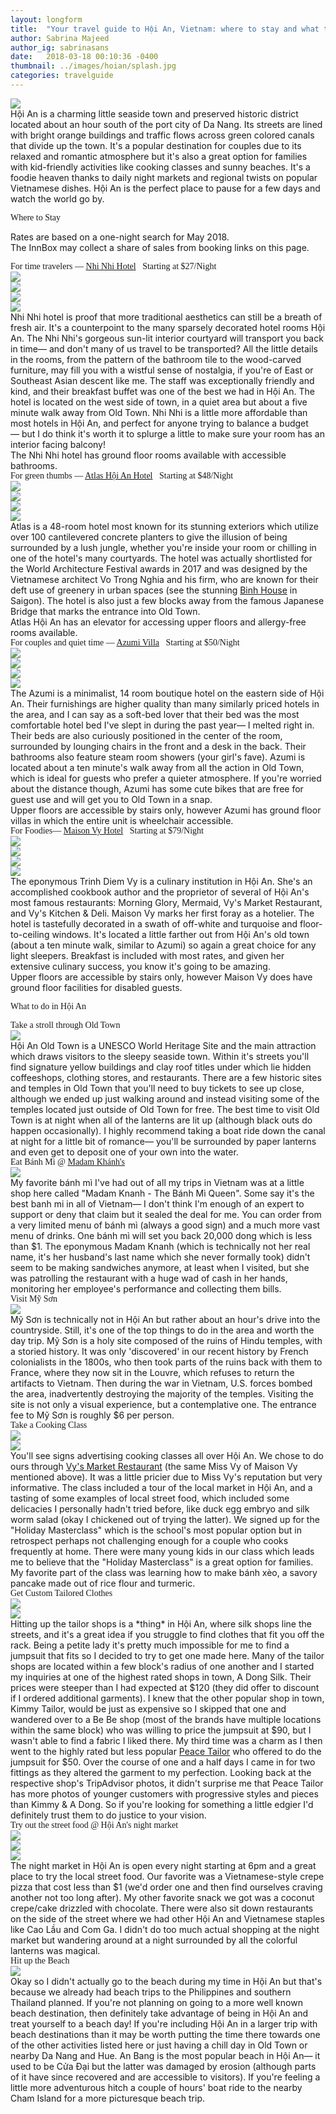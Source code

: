 ```yaml
---
layout: longform
title:  "Your travel guide to Hội An, Vietnam: where to stay and what to do."
author: Sabrina Majeed
author_ig: sabrinasans
date:   2018-03-18 00:10:36 -0400
thumbnail: ../images/hoian/splash.jpg
categories: travelguide
---
```


<img class="mt4-ns mt3 mb4-ns mb3" src="/images/hoian/splash.jpg">

<p class="pb4" style="max-width: 650px; margin: auto;">
Hội An is a charming little seaside town and preserved historic district located about an hour south of the port city of Da Nang. Its streets are lined with bright orange buildings and traffic flows across green colored canals that divide up the town. It's a popular destination for couples due to its relaxed and romantic atmosphere but it's also a great option for families with kid-friendly activities like cooking classes and sunny beaches. It's a foodie heaven thanks to daily night markets and regional twists on popular Vietnamese dishes. Hội An is the perfect place to pause for a few days and watch the world go by.</p>

<p class="tc f2 mt4 mb0" style="font-family: 'Gilroy-ExtraBold'">Where to Stay</p>
<p class="tc f6 light-silver mb4">Rates are based on a one-night search for May 2018. <br>The InnBox may collect a share of sales from booking links on this page.</p>

<p class="f3 pb3 pt3 lh-title" style="max-width: 650px; margin: auto; font-family: 'Gilroy-ExtraBold'">For time travelers — <a href="https://www.agoda.com/partners/partnersearch.aspx?cid=1801609&pcs=1&hl=en&hid=70194" target="_blank" class="link underline-hover orange">Nhi Nhi Hotel</a><span class="f5 light-silver">&nbsp; &nbsp;Starting at $27/Night</span></p>

<div class="fl w-100 w-50-ns pr1-ns mb1 mb0-ns">
<img src="../images/hoian/nhinhi_1.jpg">
</div>
<div class="fl w-100 w-50-ns pl1-ns mb2">
<img src="../images/hoian/nhinhi_2.jpg">
</div>
<div class="fl w-100 w-50-ns pr1-ns mb1 mb0-ns">
<img src="../images/hoian/nhinhi_4.jpg">
</div>
<div class="fl w-100 w-50-ns pl1-ns mb3 mb4-ns">
<img src="../images/hoian/nhinhi_3.jpg">
</div>

<p class="pb3" style="max-width: 650px; margin: auto;">Nhi Nhi hotel is proof that more traditional aesthetics can still be a breath of fresh air. It's a counterpoint to the many sparsely decorated hotel rooms Hội An. The Nhi Nhi's gorgeous sun-lit interior courtyard will transport you back in time— and don't many of us travel to be transported? All the little details in the rooms, from the pattern of the bathroom tile to the wood-carved furniture, may fill you with a wistful sense of nostalgia, if you're of East or Southeast Asian descent like me. The staff was exceptionally friendly and kind, and their breakfast buffet was one of the best we had in Hội An. The hotel is located on the west side of town, in a quiet area but about a five minute walk away from Old Town. Nhi Nhi is a little more affordable than most hotels in Hội An, and perfect for anyone trying to balance a budget— but I do think it's worth it to splurge a little to make sure your room has an interior facing balcony!</p>
<p style="max-width: 650px; margin: auto;" class="f6 i pb4 light-silver">The Nhi Nhi hotel has ground floor rooms available with accessible bathrooms.</p>

<p class="f3 pb3 pt3 lh-title" style="max-width: 650px; margin: auto; font-family: 'Gilroy-ExtraBold'">For green thumbs — <a href="https://www.agoda.com/partners/partnersearch.aspx?cid=1801609&pcs=1&hl=en&hid=1179186" target="_blank" class="link underline-hover orange">Atlas Hội An Hotel</a><span class="f5 light-silver">&nbsp; &nbsp;Starting at $48/Night</span></p>

<div class="fl w-100 w-50-ns pr1-ns mb1 mb0-ns">
<img src="../images/hoian/atlas_1.jpg">
</div>
<div class="fl w-100 w-50-ns pl1-ns mb2">
<img src="../images/hoian/atlas_2.jpg">
</div>
<div class="fl w-100 w-50-ns pr1-ns mb1 mb0-ns">
<img src="../images/hoian/atlas_3.jpg">
</div>
<div class="fl w-100 w-50-ns pl1-ns mb3 mb4-ns">
<img src="../images/hoian/atlas_4.jpg">
</div>

<p class="pb3" style="max-width: 650px; margin: auto;">Atlas is a 48-room hotel most known for its stunning exteriors which utilize over 100 cantilevered concrete planters to give the illusion of being surrounded by a lush jungle, whether you're inside your room or chilling in one of the hotel's many courtyards. The hotel was actually shortlisted for the World Architecture Festival awards in 2017 and was designed by the Vietnamese architect Vo Trong Nghia and his firm, who are known for their deft use of greenery in urban spaces (see the stunning <a href="https://www.dezeen.com/2017/04/13/vo-trong-nghia-binh-house-planted-terraces-interspersed-living-spaces-architecture-residential-vietnam/" target="new">Binh House</a> in Saigon). The hotel is also just a few blocks away from the famous Japanese Bridge that marks the entrance into Old Town.</p>
<p style="max-width: 650px; margin: auto;" class="f6 i pb4 light-silver">Atlas Hội An has an elevator for accessing upper floors and allergy-free rooms available.</p>


<p id="anchor" class="f3 pb3 pt3 lh-title" style="max-width: 650px; margin: auto; font-family: 'Gilroy-ExtraBold'">For couples and quiet time — <a href="http://www.booking.com/hotel/vn/azumi.html?aid=1452227&no_rooms=1&group_adults=1" target="_blank" class="link underline-hover orange">Azumi Villa</a><span class="f5 light-silver">&nbsp; &nbsp;Starting at $50/Night</span></p>

<div class="fl w-100 w-50-ns pr1-ns mb1 mb0-ns">
<img src="../images/hoian/azumi_1.jpg">
</div>
<div class="fl w-100 w-50-ns pl1-ns mb2">
<img src="../images/hoian/azumi_2.jpg">
</div>
<div class="fl w-100 w-50-ns pr1-ns mb1 mb0-ns">
<img src="../images/hoian/azumi_3.jpg">
</div>
<div class="fl w-100 w-50-ns pl1-ns mb3 mb4-ns">
<img src="../images/hoian/azumi_4.jpg">
</div>

<p class="pb3" style="max-width: 650px; margin: auto;">The Azumi is a minimalist, 14 room boutique hotel on the eastern side of Hội An. Their furnishings are higher quality than many similarly priced hotels in the area, and I can say as a soft-bed lover that their bed was the most comfortable hotel bed I've slept in during the past year— I melted right in. Their beds are also curiously positioned in the center of the room, surrounded by lounging chairs in the front and a desk in the back. Their bathrooms also feature steam room showers (your girl's fave). Azumi is located about a ten minute's walk away from all the action in Old Town, which is ideal for guests who prefer a quieter atmosphere. If you're worried about the distance though, Azumi has some cute bikes that are free for guest use and will get you to Old Town in a snap.</p>
<p style="max-width: 650px; margin: auto;" class="f6 i pb4 light-silver">Upper floors are accessible by stairs only, however Azumi has ground floor villas in which the entire unit is wheelchair accessible.</p>

<p class="f3 pb3 pt3 lh-title" style="max-width: 650px; margin: auto; font-family: 'Gilroy-ExtraBold'">For Foodies— <a href="https://www.agoda.com/partners/partnersearch.aspx?cid=1801609&pcs=1&hl=en&hid=979272" target="_blank" class="link underline-hover orange">Maison Vy Hotel</a><span class="f5 light-silver">&nbsp; &nbsp;Starting at $79/Night</span></p>

<div class="fl w-100 w-50-ns pr1-ns mb1 mb0-ns">
<img src="../images/hoian/maison_1.jpg">
</div>
<div class="fl w-100 w-50-ns pl1-ns mb2">
<img src="../images/hoian/maison_2.jpg">
</div>
<div class="fl w-100 w-50-ns pr1-ns mb1 mb0-ns">
<img src="../images/hoian/maison_3.jpg">
</div>
<div class="fl w-100 w-50-ns pl1-ns mb3 mb4-ns">
<img src="../images/hoian/maison_4.jpg">
</div>

<p class="pb3" style="max-width: 650px; margin: auto;">The eponymous Trinh Diem Vy is a culinary institution in Hội An.  She's an accomplished cookbook author and the proprietor of several of Hội An's most famous restaurants: Morning Glory, Mermaid, Vy's Market Restaurant, and Vy's Kitchen & Deli. Maison Vy marks her first foray as a hotelier. The hotel is tastefully decorated in a swath of off-white and turquoise and floor-to-ceiling windows. It's located a little farther out from Hội An's old town (about a ten minute walk, similar to Azumi) so again a great choice for any light sleepers. Breakfast is included with most rates, and given her extensive culinary success, you know it's going to be amazing.</p>
<p style="max-width: 650px; margin: auto;" class="f6 i pb4 light-silver">Upper floors are accessible by stairs only, however Maison Vy does have ground floor facilities for disabled guests.</p>


<p class="tc f2 mt4 mb4" style="font-family: 'Gilroy-ExtraBold'">What to do in Hội An</p>

<p class="f3 pb3 pt3 lh-title" style="max-width: 650px; margin: auto; font-family: 'Gilroy-ExtraBold'">Take a stroll through Old Town</p>
<div class="fl w-100 mb3">
<img src="../images/hoian/oldtown.jpg">
</div>
<p class="pb3" style="max-width: 650px; margin: auto;">Hội An Old Town is a UNESCO World Heritage Site and the main attraction which draws visitors to the sleepy seaside town. Within it's streets you'll find signature yellow buildings and clay roof titles under which lie hidden coffeeshops, clothing stores, and restaurants. There are a few historic sites and temples in Old Town that you'll need to buy tickets to see up close, although we ended up just walking around and instead visiting some of the temples located just outside of Old Town for free. The best time to visit Old Town is at night when all of the lanterns are lit up (although black outs do happen occasionally). I highly recommend taking a boat ride down the canal at night for a little bit of romance— you'll be surrounded by paper lanterns and even get to deposit one of your own into the water.</p>

<p class="f3 pb3 pt3 lh-title" style="max-width: 650px; margin: auto; font-family: 'Gilroy-ExtraBold'">Eat Bánh Mì @ <a href="https://foursquare.com/v/madam-kh%C3%A1nh--the-b%C3%A1nh-m%C3%AC-queen/51b67b8b498e9270692a1655" class="link underline-hover orange" target="_blank">Madam Khánh's</a></p>
<div class="fl w-100 mb3">
<img src="../images/hoian/bahnmi.jpg">
</div>
<p class="pb3" style="max-width: 650px; margin: auto;">My favorite bánh mì I've had out of all my trips in Vietnam was at a little shop here called "Madam Knanh - The Bánh Mì Queen". Some say it's the best banh mi in all of Vietnam— I don't think I'm enough of an expert to support or deny that claim but it sealed the deal for me. You can order from a very limited menu of bánh mì (always a good sign) and a much more vast menu of drinks. One bánh mì will set you back 20,000 dong which is less than $1.  The eponymous Madam Knanh (which is technically not her real name, it's her husband's last name which she never formally took) didn't seem to be making sandwiches anymore, at least when I visited, but she was patrolling the restaurant with a huge wad of cash in her hands, monitoring her employee's performance and collecting them bills.</p>

<p id="anchor2" class="f3 pb3 pt3 lh-title" style="max-width: 650px; margin: auto; font-family: 'Gilroy-ExtraBold'">Visit Mỹ Sơn</p>
<div class="fl w-100 mb3">
<img src="../images/hoian/myson.jpg">
</div>
<p class="pb3" style="max-width: 650px; margin: auto;">Mỹ Sơn is technically not in Hội An but rather about an hour's drive into the countryside. Still, it's one of the top things to do in the area and worth the day trip. Mỹ Sơn is a holy site composed of the ruins of Hindu temples, with a storied history. It was only 'discovered' in our recent history by French colonialists in the 1800s, who then took parts of the ruins back with them to France, where they now sit in the Louvre, which refuses to return the artifacts to Vietnam. Then during the war in Vietnam, U.S. forces bombed the area, inadvertently destroying the majority of the temples. Visiting the site is not only a visual experience, but a contemplative one. The entrance fee to Mỹ Sơn is roughly $6 per person.</p>

<p class="f3 pb3 pt3 lh-title" style="max-width: 650px; margin: auto; font-family: 'Gilroy-ExtraBold'">Take a Cooking Class</p>
<div class="fl w-100 w-50-ns pr1-ns mb1 mb0-ns">
<img src="../images/hoian/cookingclass_1.jpg">
</div>
<div class="fl w-100 w-50-ns pl1-ns mb3">
<img src="../images/hoian/cookingclass_2.jpg">
</div>
<p class="pb3" style="max-width: 650px; margin: auto;">You'll see signs advertising cooking classes all over Hội An. We chose to do ours through <a href="https://tastevietnam.asia/cooking-classes" target="new">Vy's Market Restaurant</a> (the same Miss Vy of Maison Vy mentioned above). It was a little pricier due to Miss Vy's reputation but very informative. The class included a tour of the local market in Hội An, and a tasting of some examples of local street food, which included some delicacies I personally hadn't tried before, like duck egg embryo and silk worm salad (okay I chickened out of trying the latter). We signed up for the "Holiday Masterclass" which is the school's most popular option but in retrospect perhaps not challenging enough for a couple who cooks frequently at home. There were many young kids in our class which leads me to believe that the "Holiday Masterclass" is a great option for families. My favorite part of the class was learning how to make bánh xèo, a savory pancake made out of rice flour and turmeric.</p>

<p class="f3 pb3 pt3 lh-title" style="max-width: 650px; margin: auto; font-family: 'Gilroy-ExtraBold'">Get Custom Tailored Clothes</p>
<div class="fl w-100 w-50-ns pr1-ns mb1 mb0-ns">
<img src="../images/hoian/tailor_1.jpg">
</div>
<div class="fl w-100 w-50-ns pl1-ns mb3">
<img src="../images/hoian/tailor_2.jpg">
</div>
<p class="pb3" style="max-width: 650px; margin: auto;">Hitting up the tailor shops is a *thing* in Hội An, where silk shops line the streets, and it's a great idea if you struggle to find clothes that fit you off the rack. Being a petite lady it's pretty much impossible for me to find a jumpsuit that fits so I decided to try to get one made here. Many of the tailor shops are located within a few block's radius of one another and I started my inquiries at one of the highest rated shops in town, A Dong Silk. Their prices were steeper than I had expected at $120 (they did offer to discount if I ordered additional garments). I knew that the other popular shop in town, Kimmy Tailor, would be just as expensive so I skipped that one and wandered over to a Be Be shop (most of the brands have multiple locations within the same block) who was willing to price the jumpsuit at $90, but I wasn't able to find a fabric I liked there. My third time was a charm as I then went to the highly rated but less popular <a href="https://www.tripadvisor.com/Attraction_Review-g298082-d2717876-Reviews-Peace_Tailor_in_Hoi_An-Hoi_An_Quang_Nam_Province.html" target="new">Peace Tailor</a> who offered to do the jumpsuit for $50. Over the course of one and a half days I came in for two fittings as they altered the garment to my perfection. Looking back at the respective shop's TripAdvisor photos, it didn't surprise me that Peace Tailor has more photos of younger customers with progressive styles and pieces than Kimmy & A Dong. So if you're looking for something a little edgier I'd definitely trust them to do justice to your vision.</p>

<p class="f3 pb3 pt3 lh-title" style="max-width: 650px; margin: auto; font-family: 'Gilroy-ExtraBold'">Try out the street food @ Hội An's night market</p>


<div class="fl w-100 w-50-ns pr1-ns mb1 mb0-ns">
<img src="../images/hoian/nm_1.jpg">
</div>
<div class="fl w-100 w-50-ns pl1-ns mb1 mb2-ns">
<img src="../images/hoian/nm_2.jpg">
</div>
<div class="fl w-100 mb3 mb3-ns">
<img src="../images/hoian/nm_3.jpg">
</div>

<p class="pb3" style="max-width: 650px; margin: auto;">The night market in Hội An is open every night starting at 6pm and a great place to try the local street food. Our favorite was a Vietnamese-style crepe pizza that cost less than $1 (we'd order one and then find ourselves craving another not too long after). My other favorite snack we got was a coconut crepe/cake drizzled with chocolate. There were also sit down restaurants on the side of the street where we had other Hội An and Vietnamese staples like Cao Lầu and Com Ga. I didn't do too much actual shopping at the night market but wandering around at a night surrounded by all the colorful lanterns was magical. </p>

<p class="f3 pb3 pt3 lh-title" style="max-width: 650px; margin: auto; font-family: 'Gilroy-ExtraBold'">Hit up the Beach</p>
<div class="fl w-100 mb3">
<img src="../images/hoian/beach.jpg">
</div>
<p class="pb3" style="max-width: 650px; margin: auto;">Okay so I didn't actually go to the beach during my time in Hội An but that's because we already had beach trips to the Philippines and southern Thailand planned. If you're not planning on going to a more well known beach destination, then definitely take advantage of being in Hội An and treat yourself to a beach day! If you're including Hội An in a larger trip with beach destinations than it may be worth putting the time there towards one of the other activities listed here or just having a chill day in Old Town or nearby Da Nang and Hue. An Bang is the most popular beach in Hội An— it used to be Cửa Đại but the latter was damaged by erosion (although parts of it have since recovered and are accessible to visitors). If you're feeling a little more adventurous hitch a couple of hours' boat ride to the nearby Cham Island for a more picturesque beach trip.</p>
